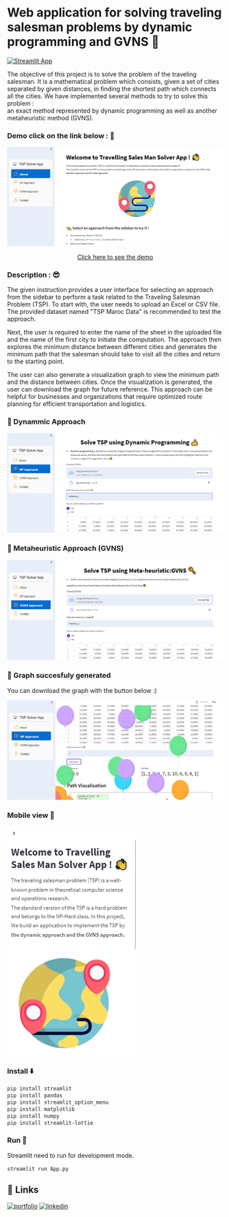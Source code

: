 # Web application for solving traveling salesman problems by dynamic programming and GVNS :penguin:
[![Streamlit App](https://static.streamlit.io/badges/streamlit_badge_black_white.svg)](https://boutainaelyaziji-tsp-project-app-cod2bj.streamlit.app/)


The objective of this project is to solve the problem of the traveling salesman. It is a
mathematical problem which consists, given a set of cities separated by given distances,
in finding the shortest path which connects all the cities.
We have implemented several methods to try to solve this problem :<br/> an exact method
represented by dynamic programming as well as another metaheuristic method (GVNS).

</p>

### Demo  __click on the link below__ : :100:
 
<div align="center" >

<a style href="https://boutainaelyaziji-tsp-project-app-cod2bj.streamlit.app/" >
<img  src="https://github.com/BoutainaELYAZIJI/TSP_project/blob/main/imgs/HomePage.png" >
<p>Click here to see the demo</p>
 
</a>

</div>

### Description : :sunglasses:
<p>
The given instruction provides a user interface for selecting an approach from the sidebar to perform a task related to the Traveling Salesman Problem (TSP). To start with, the user needs to upload an Excel or CSV file. The provided dataset named "TSP Maroc Data" is recommended to test the approach.
</p>
<p>
Next, the user is required to enter the name of the sheet in the uploaded file and the name of the first city to initiate the computation. The approach then explores the minimum distance between different cities and generates the minimum path that the salesman should take to visit all the cities and return to the starting point.
</p>
<p>
The user can also generate a visualization graph to view the minimum path and the distance between cities. Once the visualization is generated, the user can download the graph for future reference. This approach can be helpful for businesses and organizations that require optimized route planning for efficient transportation and logistics.


### :full_moon_with_face: Dynammic Approach 
<img  src="https://github.com/BoutainaELYAZIJI/TSP_project/blob/main/imgs/DP.png" >

### :new_moon_with_face: Metaheuristic Approach (GVNS)
<img  src="https://github.com/BoutainaELYAZIJI/TSP_project/blob/main/imgs/GVNS.png" >

 ### :balloon: Graph succesfuly generated 
 You can download the graph with the button below :) 
 
 <img  src="https://github.com/BoutainaELYAZIJI/TSP_project/blob/main/imgs/Graph_succes.png" >
 
### Mobile view :vibration_mode:
<img  src="https://github.com/BoutainaELYAZIJI/TSP_project/blob/main/imgs/mobile.png" >

### Install :arrow_down:

```shell script
pip install streamlit
pip install pandas 
pip install streamlit_option_menu
pip install matplotlib
pip install numpy
pip install streamlit-lottie

```

### Run :running:

Streamlit need to run for development mode.

```shell script
streamlit run App.py
```


## 🔗 Links
[![portfolio](https://img.shields.io/badge/my_portfolio-000?style=for-the-badge&logo=ko-fi&logoColor=white)](https://github.com/BoutainaELYAZIJI)
[![linkedin](https://img.shields.io/badge/linkedin-0A66C2?style=for-the-badge&logo=linkedin&logoColor=white)]([https://www.linkedin.com/in/ismail-harik-241b371b9](https://www.linkedin.com/in/boutaina-elyaziji-678681184/))
